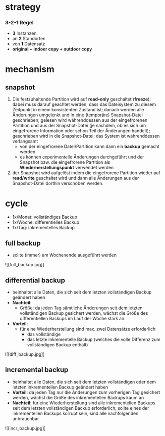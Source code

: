 # strategy

### 3-2-1 Regel

- **3** Instanzen 
- an **2** Standorten 
- von **1** Datensatz 
- **original + indoor copy + outdoor copy**

# mechanism

## snapshot

1. Die festzuhaltende Partition wird auf **read-only** geschaltet (**freeze**); dabei muss darauf geachtet werden, dass das Dateisystem zu diesem Zeitpunkt in einem konsistenten Zustand ist; danach werden alle Änderungen umgelenkt und in eine (temporäre) Snapshot-Datei geschrieben; gelesen wird währenddessen aus der eingefrorenen Partition und aus der Snapshot-Datei (je nachdem, ob es sich um eingefrorene Information oder schon Teil der Änderungen handelt); geschrieben wird in die Snapshot-Datei; das System ist währenddessen verlangsamt
   - von der eingefrorene Datei/Partition kann dann ein **backup** gemacht werden
   - es können experimentelle Änderungen durchgeführt und der Snapshot bzw. die eingefrorene Partition als **Wiederherstellungspunkt** verwendet werden
2. der Snapshot wird aufgelöst indem die eingefrorene Partition wieder auf **read/write** geschaltet wird und dann alle Änderungen aus der Snapshot-Datei dorthin verschoben werden.

# cycle

* 1x/Monat: vollständiges Backup
* 1x/Woche: differentielles Backup
* 1x/Tag: inkrementelles Backup

## full backup

- sollte (immer) am Wochenende ausgeführt werden

![[full_backup.jpg]]

## differential backup

- beinhaltet alle Daten, die sich seit dem letzten vollständigen Backup geändert haben
- **Nachteil**: 
    - Größe: da jeden Tag sämtliche Änderungen seit dem letzten vollständigen Backup gesichert werden, wächst die Größe des differentiellen Backups im Lauf der Woche stark an  
- **Vorteil**: 
    - für eine Wiederherstellung sind max. zwei Datensätze erforderlich: 
        - das vollständige 
        - das letzte inkrementelle Backup 
          (welches die volle Differenz zum vollständigen Backup enthält)

![[diff_backup.jpg]]

## incremental backup

- beinhaltet alle Daten, die sich seit dem letzten vollständigen oder dem letzten inkrementellen Backup geändert haben
- **Vorteil**: da jeden Tag nur die Änderungen zum vorherigen Tag gesichert werden, wächst die Größe des inkrementellen Backups kaum an
- **Nachteil**: für eine Wiederherstellung sind alle inkrementellen Backups seit dem letzten vollständigen Backup erforderlich; sollte eines der inkrementellen Backups korrupt sein, sind alle nachfolgenden unbrauchbar

![[incr_backup.jpg]]